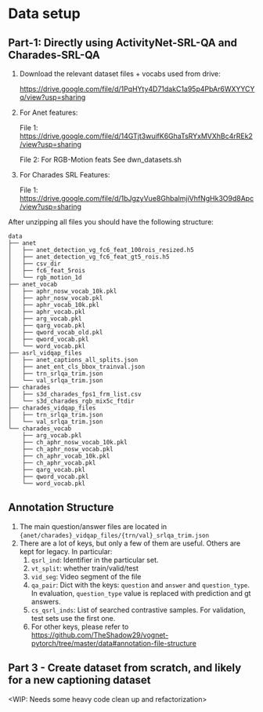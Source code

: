 # Data setup

## Part-1: Directly using ActivityNet-SRL-QA and Charades-SRL-QA

1. Download the relevant dataset files + vocabs used from drive:

    https://drive.google.com/file/d/1PqHYty4D71dakC1a95p4PbAr6WXYYCYq/view?usp=sharing

1. For Anet features:

    File 1: https://drive.google.com/file/d/14GTjt3wuifK6GhaTsRYxMVXhBc4rREk2/view?usp=sharing

    File 2: For RGB-Motion feats See dwn_datasets.sh

1. For Charades SRL Features:

    File 1: https://drive.google.com/file/d/1bJgzyVue8GhbaImjiVhfNgHk3O9d8Apc/view?usp=sharing

After unzipping all files you should have the following structure:

```
data
├── anet
│   ├── anet_detection_vg_fc6_feat_100rois_resized.h5
│   ├── anet_detection_vg_fc6_feat_gt5_rois.h5
│   ├── csv_dir
│   ├── fc6_feat_5rois
│   └── rgb_motion_1d
├── anet_vocab
│   ├── aphr_nosw_vocab_10k.pkl
│   ├── aphr_nosw_vocab.pkl
│   ├── aphr_vocab_10k.pkl
│   ├── aphr_vocab.pkl
│   ├── arg_vocab.pkl
│   ├── qarg_vocab.pkl
│   ├── qword_vocab_old.pkl
│   ├── qword_vocab.pkl
│   └── word_vocab.pkl
├── asrl_vidqap_files
│   ├── anet_captions_all_splits.json
│   ├── anet_ent_cls_bbox_trainval.json
│   ├── trn_srlqa_trim.json
│   └── val_srlqa_trim.json
├── charades
│   ├── s3d_charades_fps1_frm_list.csv
│   └── s3d_charades_rgb_mix5c_ftdir
├── charades_vidqap_files
│   ├── trn_srlqa_trim.json
│   └── val_srlqa_trim.json
└── charades_vocab
    ├── arg_vocab.pkl
    ├── ch_aphr_nosw_vocab_10k.pkl
    ├── ch_aphr_nosw_vocab.pkl
    ├── ch_aphr_vocab_10k.pkl
    ├── ch_aphr_vocab.pkl
    ├── qarg_vocab.pkl
    ├── qword_vocab.pkl
    └── word_vocab.pkl
```

## Annotation Structure

1. The main question/answer files are located in `{anet/charades}_vidqap_files/{trn/val}_srlqa_trim.json`
2. There are a lot of keys, but only a few of them are useful. Others are kept for legacy. In particular:
    1. `qsrl_ind`: Identifier in the particular set.
    2. `vt_split`: whether train/valid/test 
    3. `vid_seg`: Video segment of the file
    4. `qa_pair`: Dict with the keys: `question` and `answer` and `question_type`. In evaluation, `question_type` value is replaced with prediction and gt answers.
    5. `cs_qsrl_inds`: List of searched contrastive samples. For validation, test sets use the first one. 
    6. For other keys, please refer to https://github.com/TheShadow29/vognet-pytorch/tree/master/data#annotation-file-structure

## Part 3 - Create dataset from scratch, and likely for a new captioning dataset

<WIP: Needs some heavy code clean up and refactorization>

